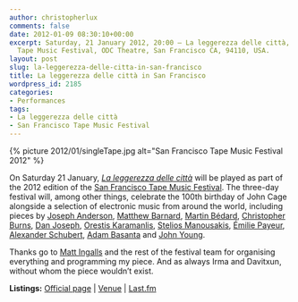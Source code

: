 ```yaml
---
author: christopherlux
comments: false
date: 2012-01-09 08:30:10+00:00
excerpt: Saturday, 21 January 2012, 20:00 — La leggerezza delle città, San Francisco
  Tape Music Festival, ODC Theatre, San Francisco CA, 94110, USA.
layout: post
slug: la-leggerezza-delle-citta-in-san-francisco
title: La leggerezza delle città in San Francisco
wordpress_id: 2185
categories:
- Performances
tags:
- La leggerezza delle città
- San Francisco Tape Music Festival
---
```


{% picture 2012/01/singleTape.jpg alt="San Francisco Tape Music Festival 2012" %}

On Saturday 21 January, _[La leggerezza delle città](/2010/08/la-leggerezza-delle-citta/)_ will be played as part of the 2012 edition of the [San Francisco Tape Music Festival](http://sfsound.org/tape/). The three-day festival will, among other things, celebrate the 100th birthday of John Cage alongside a selection of electronic music from around the world, including pieces by [Joseph Anderson](http://joseph-anderson.org/), [Matthew Barnard](http://soundcloud.com/mattt), [Martin Bédard](http://www.myspace.com/martinbedard/music/songs/champs-de-fouilles-excavations-mp3-79888670), [Christopher Burns](http://sfsound.org/~cburns/), [Dan Joseph](http://www.danjoseph.org/), [Orestis Karamanlis](http://www.orestiskaramanlis.net/), [Stelios Manousakis](http://modularbrains.net/), [Émilie Payeur](http://www.myspace.com/emiliepayeur), [Alexander Schubert](http://www.alexanderschubert.net/), [Adam Basanta](http://www.sfu.ca/~aba36) and [John Young](http://www.electrocd.com/en/bio/young_jo/).

Thanks go to [Matt Ingalls](http://mattingalls.com/) and the rest of the festival team for organising everything and programming my piece. And as always Irma and Davitxun, without whom the piece wouldn’t exist.

**Listings:** [Official page](http://sfsound.org/tape/) \| [Venue](http://www.odctheater.org/performance.php?param=86) \| [Last.fm](http://www.last.fm/festival/3155390+The+San+Francisco+Tape+Music+Festival)
